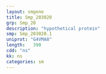 ```yaml
---
layout: smgene
title: Smp_203020
grp: Smp_20
description: "hypothetical protein"
smp: Smp_203020.1
uniprot: "G4VMA8"
length:   390
cdd: "ns"
kk: ns
categories: sm
---
```

